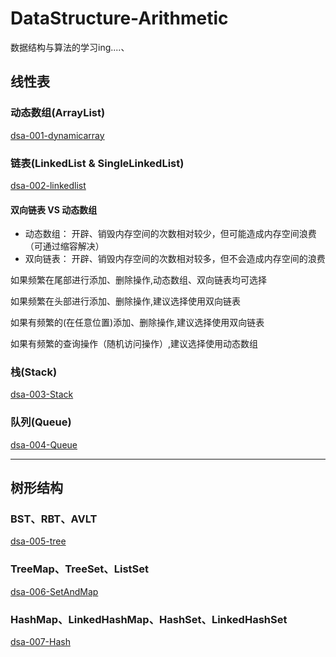# DataStructure-Arithmetic
数据结构与算法的学习ing....、
## 线性表
### 动态数组(ArrayList)
[dsa-001-dynamicarray](./dsa-001-dynamicarray)
### 链表(LinkedList & SingleLinkedList)
[dsa-002-linkedlist](./dsa-002-LinkedList)
#### 双向链表 VS 动态数组
<ul>
    <li>动态数组：
        开辟、销毁内存空间的次数相对较少，但可能造成内存空间浪费（可通过缩容解决）
    </li>
    <li>双向链表：
        开辟、销毁内存空间的次数相对较多，但不会造成内存空间的浪费
    </li>
</ul>


如果频繁在尾部进行添加、删除操作,动态数组、双向链表均可选择<p>
如果频繁在头部进行添加、删除操作,建议选择使用双向链表<p>
如果有频繁的(在任意位置)添加、删除操作,建议选择使用双向链表<p>
如果有频繁的查询操作（随机访问操作）,建议选择使用动态数组<p>
### 栈(Stack)
[dsa-003-Stack](./dsa-003-Stack)

### 队列(Queue)
[dsa-004-Queue](./dsa-004-Queue)
<hr>

## 树形结构
### BST、RBT、AVLT
[dsa-005-tree](./dsa-005-tree/src/main/java/com/mysite)

### TreeMap、TreeSet、ListSet
[dsa-006-SetAndMap](./dsa-006-SetAndMap/src/main/java/com/mysite)

### HashMap、LinkedHashMap、HashSet、LinkedHashSet
[dsa-007-Hash](./dsa-007-Hash/src/main/java/com/mysite)

